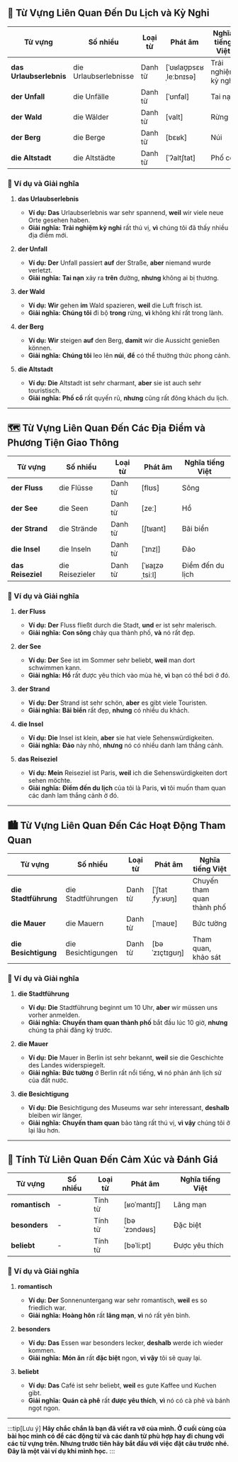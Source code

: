 ## **🌴 Từ Vựng Liên Quan Đến Du Lịch và Kỳ Nghỉ**

|**Từ vựng**|**Số nhiều**|**Loại từ**|**Phát âm**|**Nghĩa tiếng Việt**|
|---|---|---|---|---|
|**das Urlaubserlebnis**|die Urlaubserlebnisse|Danh từ|[ˈʊʁlaʊ̯psɛʁˌleːbnɪsə]|Trải nghiệm kỳ nghỉ|
|**der Unfall**|die Unfälle|Danh từ|[ˈʊnfal]|Tai nạn|
|**der Wald**|die Wälder|Danh từ|[valt]|Rừng|
|**der Berg**|die Berge|Danh từ|[bɛʁk]|Núi|
|**die Altstadt**|die Altstädte|Danh từ|[ˈʔaltʃtat]|Phố cổ|

### **📌 Ví dụ và Giải nghĩa**

1. **das Urlaubserlebnis**
    
    - **Ví dụ:** **Das** Urlaubserlebnis war sehr spannend, **weil** wir viele neue Orte gesehen haben.
    - **Giải nghĩa:** **Trải nghiệm kỳ nghỉ** rất thú vị, **vì** chúng tôi đã thấy nhiều địa điểm mới.
2. **der Unfall**
    
    - **Ví dụ:** **Der** Unfall passiert **auf** der Straße, **aber** niemand wurde verletzt.
    - **Giải nghĩa:** **Tai nạn** xảy ra **trên** đường, **nhưng** không ai bị thương.
3. **der Wald**
    
    - **Ví dụ:** **Wir** gehen **im** Wald spazieren, **weil** die Luft frisch ist.
    - **Giải nghĩa:** **Chúng tôi** đi bộ **trong** rừng, **vì** không khí rất trong lành.
4. **der Berg**
    
    - **Ví dụ:** **Wir** steigen **auf** den Berg, **damit** wir die Aussicht genießen können.
    - **Giải nghĩa:** **Chúng tôi** leo lên **núi**, **để** có thể thưởng thức phong cảnh.
5. **die Altstadt**
    
    - **Ví dụ:** **Die** Altstadt ist sehr charmant, **aber** sie ist auch sehr touristisch.
    - **Giải nghĩa:** **Phố cổ** rất quyến rũ, **nhưng** cũng rất đông khách du lịch.

---
## **🗺️ Từ Vựng Liên Quan Đến Các Địa Điểm và Phương Tiện Giao Thông**

|**Từ vựng**|**Số nhiều**|**Loại từ**|**Phát âm**|**Nghĩa tiếng Việt**|
|---|---|---|---|---|
|**der Fluss**|die Flüsse|Danh từ|[flʊs]|Sông|
|**der See**|die Seen|Danh từ|[zeː]|Hồ|
|**der Strand**|die Strände|Danh từ|[ʃtʁant]|Bãi biển|
|**die Insel**|die Inseln|Danh từ|[ˈɪnzl̩]|Đảo|
|**das Reiseziel**|die Reisezieler|Danh từ|[ˈʁaɪ̯zəˌtsiːl]|Điểm đến du lịch|

### **📌 Ví dụ và Giải nghĩa**

1. **der Fluss**
    
    - **Ví dụ:** **Der** Fluss fließt durch die Stadt, **und** er ist sehr malerisch.
    - **Giải nghĩa:** **Con sông** chảy qua thành phố, **và** nó rất đẹp.
2. **der See**
    
    - **Ví dụ:** **Der** See ist im Sommer sehr beliebt, **weil** man dort schwimmen kann.
    - **Giải nghĩa:** **Hồ** rất được yêu thích vào mùa hè, **vì** bạn có thể bơi ở đó.
3. **der Strand**
    
    - **Ví dụ:** **Der** Strand ist sehr schön, **aber** es gibt viele Touristen.
    - **Giải nghĩa:** **Bãi biển** rất đẹp, **nhưng** có nhiều du khách.
4. **die Insel**
    
    - **Ví dụ:** **Die** Insel ist klein, **aber** sie hat viele Sehenswürdigkeiten.
    - **Giải nghĩa:** **Đảo** này nhỏ, **nhưng** nó có nhiều danh lam thắng cảnh.
5. **das Reiseziel**
    
    - **Ví dụ:** **Mein** Reiseziel ist Paris, **weil** ich die Sehenswürdigkeiten dort sehen möchte.
    - **Giải nghĩa:** **Điểm đến du lịch** của tôi là Paris, **vì** tôi muốn tham quan các danh lam thắng cảnh ở đó.

---
## **🏙️ Từ Vựng Liên Quan Đến Các Hoạt Động Tham Quan**

|**Từ vựng**|**Số nhiều**|**Loại từ**|**Phát âm**|**Nghĩa tiếng Việt**|
|---|---|---|---|---|
|**die Stadtführung**|die Stadtführungen|Danh từ|[ˈʃtatˌfyːʁʊŋ]|Chuyến tham quan thành phố|
|**die Mauer**|die Mauern|Danh từ|[ˈmaʊɐ]|Bức tường|
|**die Besichtigung**|die Besichtigungen|Danh từ|[bəˈzɪçtɪɡʊŋ]|Tham quan, khảo sát|

### **📌 Ví dụ và Giải nghĩa**

1. **die Stadtführung**
    
    - **Ví dụ:** **Die** Stadtführung beginnt um 10 Uhr, **aber** wir müssen uns vorher anmelden.
    - **Giải nghĩa:** **Chuyến tham quan thành phố** bắt đầu lúc 10 giờ, **nhưng** chúng ta phải đăng ký trước.
2. **die Mauer**
    
    - **Ví dụ:** **Die** Mauer in Berlin ist sehr bekannt, **weil** sie die Geschichte des Landes widerspiegelt.
    - **Giải nghĩa:** **Bức tường** ở Berlin rất nổi tiếng, **vì** nó phản ánh lịch sử của đất nước.
3. **die Besichtigung**
    
    - **Ví dụ:** **Die** Besichtigung des Museums war sehr interessant, **deshalb** bleiben wir länger.
    - **Giải nghĩa:** **Chuyến tham quan** bảo tàng rất thú vị, **vì vậy** chúng tôi ở lại lâu hơn.

---
## **🙂 Tính Từ Liên Quan Đến Cảm Xúc và Đánh Giá**

|**Từ vựng**|**Số nhiều**|**Loại từ**|**Phát âm**|**Nghĩa tiếng Việt**|
|---|---|---|---|---|
|**romantisch**|-|Tính từ|[ʁoˈmantɪʃ]|Lãng mạn|
|**besonders**|-|Tính từ|[bəˈzɔndəʁs]|Đặc biệt|
|**beliebt**|-|Tính từ|[bəˈliːpt]|Được yêu thích|

### **📌 Ví dụ và Giải nghĩa**

1. **romantisch**
    
    - **Ví dụ:** **Der** Sonnenuntergang war sehr romantisch, **weil** es so friedlich war.
    - **Giải nghĩa:** **Hoàng hôn** rất **lãng mạn**, **vì** nó rất yên bình.
2. **besonders**
    
    - **Ví dụ:** **Das** Essen war besonders lecker, **deshalb** werde ich wieder kommen.
    - **Giải nghĩa:** **Món ăn** rất **đặc biệt** ngon, **vì vậy** tôi sẽ quay lại.
3. **beliebt**
    
    - **Ví dụ:** **Das** Café ist sehr beliebt, **weil** es gute Kaffee und Kuchen gibt.
    - **Giải nghĩa:** **Quán cà phê** rất **được yêu thích**, **vì** nó có cà phê và bánh ngọt ngon.


---
:::tip[Lưu ý]
**Hãy chắc chắn là bạn đã viết ra vở của mình. Ở cuối cùng của bài học mình có để các động từ và các danh từ phù hợp hay đi chung với các từ vựng trên. Nhưng trước tiên hãy bắt đầu với việc đặt câu trước nhé. Đây là một vài ví dụ khi mình học.**
:::